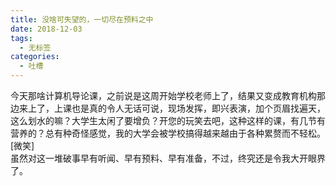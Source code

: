 ```yaml
---
title: 没啥可失望的，一切尽在预料之中
date: 2018-12-03
tags: 
  - 无标签
categories:
  - 吐槽
---
```

今天那啥计算机导论课，之前说是这周开始学校老师上了，结果又变成教育机构那边来上了，上课也是真的令人无话可说，现场发挥，即兴表演，加个页眉找遍天，这么划水的嘛？大学生太闲了要增负？开您的玩笑去吧，这种这样的课，有几节有营养的？总有种奇怪感觉，我的大学会被学校搞得越来越由于各种累赘而不轻松。[微笑]<br>虽然对这一堆破事早有听闻、早有预料、早有准备，不过，终究还是令我大开眼界了。